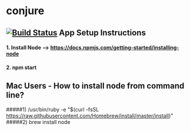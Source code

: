 # conjure
[![Build Status](https://travis-ci.org/bbuddha/conjure.svg?branch=master)](https://travis-ci.org/bbuddha/conjure)
App Setup Instructions
----------------------
#### 1. Install Node --> https://docs.npmjs.com/getting-started/installing-node
#### 2. npm start

Mac Users - How to install node from command line?
--------------------------------------------------
#####1) /usr/bin/ruby -e "$(curl -fsSL https://raw.githubusercontent.com/Homebrew/install/master/install)"
#####2) brew install node


